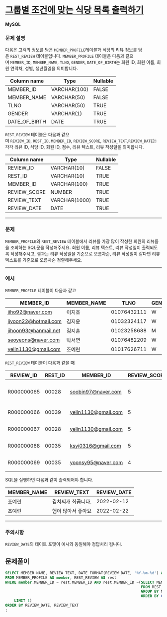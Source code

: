 # [그룹별 조건에 맞는 식당 목록 출력하기](https://school.programmers.co.kr/learn/courses/30/lessons/131124)

**MySQL**

### **문제 설명**

다음은 고객의 정보를 담은 `MEMBER_PROFILE`테이블과 식당의 리뷰 정보를 담은 `REST_REVIEW` 테이블입니다. `MEMBER_PROFILE` 테이블은 다음과 같으며 `MEMBER_ID`, `MEMBER_NAME`, `TLNO`, `GENDER`, `DATE_OF_BIRTH`는 회원 ID, 회원 이름, 회원 연락처, 성별, 생년월일을 의미합니다.

| Column name | Type | Nullable |
| --- | --- | --- |
| MEMBER_ID | VARCHAR(100) | FALSE |
| MEMBER_NAME | VARCHAR(50) | FALSE |
| TLNO | VARCHAR(50) | TRUE |
| GENDER | VARCHAR(1) | TRUE |
| DATE_OF_BIRTH | DATE | TRUE |

`REST_REVIEW` 테이블은 다음과 같으며 `REVIEW_ID`, `REST_ID`, `MEMBER_ID`, `REVIEW_SCORE`, `REVIEW_TEXT`,`REVIEW_DATE`는 각각 리뷰 ID, 식당 ID, 회원 ID, 점수, 리뷰 텍스트, 리뷰 작성일을 의미합니다.

| Column name | Type | Nullable |
| --- | --- | --- |
| REVIEW_ID | VARCHAR(10) | FALSE |
| REST_ID | VARCHAR(10) | TRUE |
| MEMBER_ID | VARCHAR(100) | TRUE |
| REVIEW_SCORE | NUMBER | TRUE |
| REVIEW_TEXT | VARCHAR(1000) | TRUE |
| REVIEW_DATE | DATE | TRUE |

---

### 문제

`MEMBER_PROFILE`와 `REST_REVIEW` 테이블에서 리뷰를 가장 많이 작성한 회원의 리뷰들을 조회하는 SQL문을 작성해주세요. 회원 이름, 리뷰 텍스트, 리뷰 작성일이 출력되도록 작성해주시고, 결과는 리뷰 작성일을 기준으로 오름차순, 리뷰 작성일이 같다면 리뷰 텍스트를 기준으로 오름차순 정렬해주세요.

---

### 예시

`MEMBER_PROFILE` 테이블이 다음과 같고

| MEMBER_ID | MEMBER_NAME | TLNO | GENDER | DATE_OF_BIRTH |
| --- | --- | --- | --- | --- |
| jiho92@naver.com | 이지호 | 01076432111 | W | 1992-02-12 |
| jiyoon22@hotmail.com | 김지윤 | 01032324117 | W | 1992-02-22 |
| jihoon93@hanmail.net | 김지훈 | 01023258688 | M | 1993-02-23 |
| seoyeons@naver.com | 박서연 | 01076482209 | W | 1993-03-16 |
| yelin1130@gmail.com | 조예린 | 01017626711 | W | 1990-11-30 |

`REST_REVIEW` 테이블이 다음과 같을 때

| REVIEW_ID | REST_ID | MEMBER_ID | REVIEW_SCORE | REVIEW_TEXT | REVIEW_DATE |
| --- | --- | --- | --- | --- | --- |
| R000000065 | 00028 | soobin97@naver.com | 5 | 부찌 국물에서 샤브샤브 맛이나고 깔끔 | 2022-04-12 |
| R000000066 | 00039 | yelin1130@gmail.com | 5 | 김치찌개 최곱니다. | 2022-02-12 |
| R000000067 | 00028 | yelin1130@gmail.com | 5 | 햄이 많아서 좋아요 | 2022-02-22 |
| R000000068 | 00035 | ksyi0316@gmail.com | 5 | 숙성회가 끝내줍니다. | 2022-02-15 |
| R000000069 | 00035 | yoonsy95@naver.com | 4 | 비린내가 전혀없어요. | 2022-04-16 |

SQL을 실행하면 다음과 같이 출력되어야 합니다.

| MEMBER_NAME | REVIEW_TEXT | REVIEW_DATE |
| --- | --- | --- |
| 조예린 | 김치찌개 최곱니다. | 2022-02-12 |
| 조예린 | 햄이 많아서 좋아요 | 2022-02-22 |

---

### 주의사항

`REVIEW_DATE`의 데이트 포맷이 예시와 동일해야 정답처리 됩니다.


## 문제풀이
```sql
SELECT MEMBER_NAME, REVIEW_TEXT, DATE_FORMAT(REVIEW_DATE, '%Y-%m-%d') AS REVIEW_DATE
FROM MEMBER_PROFILE AS member, REST_REVIEW AS rest
WHERE member.MEMBER_ID = rest.MEMBER_ID AND rest.MEMBER_ID =(SELECT MEMBER_ID
                                                             FROM REST_REVIEW
                                                             GROUP BY MEMBER_ID
                                                             ORDER BY COUNT(MEMBER_ID)DESC
    LIMIT 1)
ORDER BY REVIEW_DATE, REVIEW_TEXT
;
```
